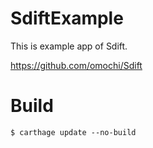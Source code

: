 # SdiftExample

This is example app of Sdift.

https://github.com/omochi/Sdift

# Build

```
$ carthage update --no-build
```
